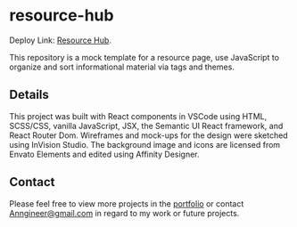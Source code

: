# resource-hub

Deploy Link: [Resource Hub](https://anngineer.github.io/resource-hub/).

This repository is a mock template for a resource page, use JavaScript to organize and sort informational material via tags and themes.

## Details

This project was built with React components in VSCode using HTML, SCSS/CSS, vanilla JavaScript, JSX, the Semantic UI React framework, and React Router Dom. Wireframes and mock-ups for the design were sketched using InVision Studio. The background image and icons are licensed from Envato Elements and edited using Affinity Designer.

## Contact

Please feel free to view more projects in the [portfolio](https://anngineer.com/) or contact Anngineer@gmail.com in regard to my work or future projects.

